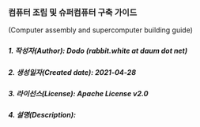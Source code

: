 ### 컴퓨터 조립 및 슈퍼컴퓨터 구축 가이드
(Computer assembly and supercomputer building guide)
###
##### 1. 작성자(Author): Dodo (rabbit.white at daum dot net)
##### 2. 생성일자(Created date): 2021-04-28
##### 3. 라이선스(License): Apache License v2.0
##### 4. 설명(Description):
